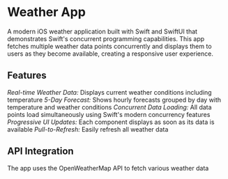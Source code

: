 # Weather App
A modern iOS weather application built with Swift and SwiftUI that demonstrates Swift's concurrent programming capabilities. This app fetches multiple weather data points concurrently and displays them to users as they become available, creating a responsive user experience.

## Features
*Real-time Weather Data:* Displays current weather conditions including temperature
*5-Day Forecast:* Shows hourly forecasts grouped by day with temperature and weather conditions
*Concurrent Data Loading:* All data points load simultaneously using Swift's modern concurrency features
*Progressive UI Updates:* Each component displays as soon as its data is available
*Pull-to-Refresh:* Easily refresh all weather data


## API Integration
The app uses the OpenWeatherMap API to fetch various weather data


